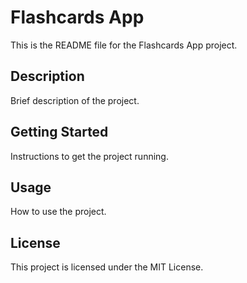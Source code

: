# Flashcards App

This is the README file for the Flashcards App project.

## Description

Brief description of the project.

## Getting Started

Instructions to get the project running.

## Usage

How to use the project.

## License

This project is licensed under the MIT License.